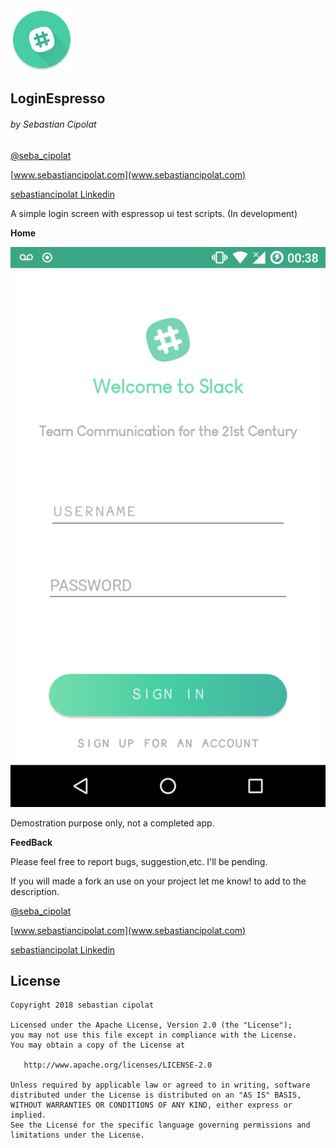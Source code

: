 <img src='https://github.com/sebacipolat/LoginEspresso/blob/master/ic_launcher.png' height="100"/>

## LoginEspresso
###### by Sebastian Cipolat
[@seba_cipolat](http://twitter.com/seba_cipolat)

[www.sebastiancipolat.com](www.sebastiancipolat.com)

[sebastiancipolat Linkedin](www.linkedin.com/in/sebastiancipolat)

A simple login screen with espressop ui test scripts.
(In development)

**Home**

![Home](https://github.com/sebacipolat/LoginEspresso/blob/master/screenshot.png)

Demostration purpose only, not a completed app.





  
**FeedBack**

  Please feel free to report bugs, suggestion,etc. I'll be pending.
  
  If you will made a fork an use on your project let me know! to add to the description.

[@seba_cipolat](http://twitter.com/seba_cipolat)

[www.sebastiancipolat.com](www.sebastiancipolat.com)

[sebastiancipolat Linkedin](www.linkedin.com/in/sebastiancipolat)

## License
    Copyright 2018 sebastian cipolat

    Licensed under the Apache License, Version 2.0 (the "License");
    you may not use this file except in compliance with the License.
    You may obtain a copy of the License at

       http://www.apache.org/licenses/LICENSE-2.0

    Unless required by applicable law or agreed to in writing, software
    distributed under the License is distributed on an "AS IS" BASIS,
    WITHOUT WARRANTIES OR CONDITIONS OF ANY KIND, either express or implied.
    See the License for the specific language governing permissions and
    limitations under the License.
